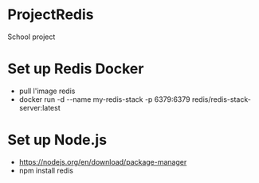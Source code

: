 # ProjectRedis
School project 

# Set up Redis Docker
- pull l'image redis
- docker run -d --name my-redis-stack -p 6379:6379  redis/redis-stack-server:latest

# Set up Node.js
- https://nodejs.org/en/download/package-manager
- npm install redis
